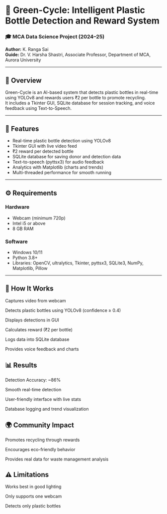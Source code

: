 # 🌿 Green-Cycle: Intelligent Plastic Bottle Detection and Reward System

### 🎓 MCA Data Science Project (2024–25)
**Author:** K. Ranga Sai  
**Guide:** Dr. V. Harsha Shastri, Associate Professor, Department of MCA, Aurora University  

---

## 📘 Overview
Green-Cycle is an AI-based system that detects plastic bottles in real-time using YOLOv8 and rewards users ₹2 per bottle to promote recycling.  
It includes a Tkinter GUI, SQLite database for session tracking, and voice feedback using Text-to-Speech.

---

## 🧠 Features
- Real-time plastic bottle detection using YOLOv8  
- Tkinter GUI with live video feed  
- ₹2 reward per detected bottle  
- SQLite database for saving donor and detection data  
- Text-to-speech (pyttsx3) for audio feedback  
- Analytics with Matplotlib (charts and trends)  
- Multi-threaded performance for smooth running  

---

## ⚙️ Requirements
### Hardware
- Webcam (minimum 720p)
- Intel i5 or above
- 8 GB RAM

### Software
- Windows 10/11
- Python 3.8+
- Libraries: OpenCV, ultralytics, Tkinter, pyttsx3, SQLite3, NumPy, Matplotlib, Pillow

---

## 🧬 How It Works

Captures video from webcam

Detects plastic bottles using YOLOv8 (confidence ≥ 0.4)

Displays detections in GUI

Calculates reward (₹2 per bottle)

Logs data into SQLite database

Provides voice feedback and charts

## 📊 Results

Detection Accuracy: ~86%

Smooth real-time detection

User-friendly interface with live stats

Database logging and trend visualization

## 🌍 Community Impact

Promotes recycling through rewards

Encourages eco-friendly behavior

Provides real data for waste management analysis

## ⚠️ Limitations

Works best in good lighting

Only supports one webcam

Detects only plastic bottles
